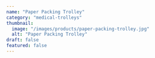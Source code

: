 ```yaml
---
name: "Paper Packing Trolley"
category: "medical-trolleys"
thumbnail: 
  image: "/images/products/paper-packing-trolley.jpg"
  alt: "Paper Packing Trolley"
draft: false
featured: false
---
```

